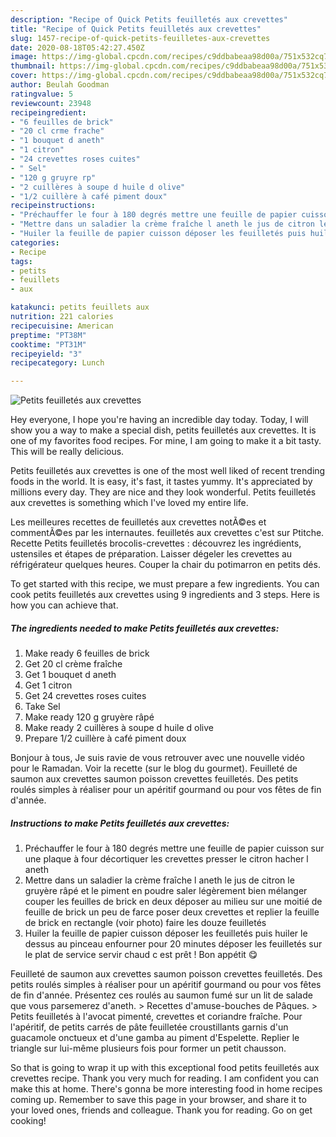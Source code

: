 ```yaml
---
description: "Recipe of Quick Petits feuilletés aux crevettes"
title: "Recipe of Quick Petits feuilletés aux crevettes"
slug: 1457-recipe-of-quick-petits-feuilletes-aux-crevettes
date: 2020-08-18T05:42:27.450Z
image: https://img-global.cpcdn.com/recipes/c9ddbabeaa98d00a/751x532cq70/petits-feuilletes-aux-crevettes-photo-principale-de-la-recette.jpg
thumbnail: https://img-global.cpcdn.com/recipes/c9ddbabeaa98d00a/751x532cq70/petits-feuilletes-aux-crevettes-photo-principale-de-la-recette.jpg
cover: https://img-global.cpcdn.com/recipes/c9ddbabeaa98d00a/751x532cq70/petits-feuilletes-aux-crevettes-photo-principale-de-la-recette.jpg
author: Beulah Goodman
ratingvalue: 5
reviewcount: 23948
recipeingredient:
- "6 feuilles de brick"
- "20 cl crme frache"
- "1 bouquet d aneth"
- "1 citron"
- "24 crevettes roses cuites"
- " Sel"
- "120 g gruyre rp"
- "2 cuillères à soupe d huile d olive"
- "1/2 cuillère à café piment doux"
recipeinstructions:
- "Préchauffer le four à 180 degrés mettre une feuille de papier cuisson sur une plaque à four décortiquer les crevettes presser le citron hacher l aneth"
- "Mettre dans un saladier la crème fraîche l aneth le jus de citron le gruyère râpé et le piment en poudre saler légèrement bien mélanger couper les feuilles de brick en deux déposer au milieu sur une moitié de feuille de brick un peu de farce poser deux crevettes et replier la feuille de brick en rectangle (voir photo) faire les douze feuilletés"
- "Huiler la feuille de papier cuisson déposer les feuilletés puis huiler le dessus au pinceau enfourner pour 20 minutes déposer les feuilletés sur le plat de service servir chaud c est prêt ! Bon appétit 😋"
categories:
- Recipe
tags:
- petits
- feuillets
- aux

katakunci: petits feuillets aux 
nutrition: 221 calories
recipecuisine: American
preptime: "PT38M"
cooktime: "PT31M"
recipeyield: "3"
recipecategory: Lunch

---
```



![Petits feuilletés aux crevettes](https://img-global.cpcdn.com/recipes/c9ddbabeaa98d00a/751x532cq70/petits-feuilletes-aux-crevettes-photo-principale-de-la-recette.jpg)

Hey everyone, I hope you're having an incredible day today. Today, I will show you a way to make a special dish, petits feuilletés aux crevettes. It is one of my favorites food recipes. For mine, I am going to make it a bit tasty. This will be really delicious.

Petits feuilletés aux crevettes is one of the most well liked of recent trending foods in the world. It is easy, it's fast, it tastes yummy. It's appreciated by millions every day. They are nice and they look wonderful. Petits feuilletés aux crevettes is something which I've loved my entire life.

Les meilleures recettes de feuilletés aux crevettes notÃ©es et commentÃ©es par les internautes. feuilletés aux crevettes c&#39;est sur Ptitche. Recette Petits feuilletés brocolis-crevettes : découvrez les ingrédients, ustensiles et étapes de préparation. Laisser dégeler les crevettes au réfrigérateur quelques heures. Couper la chair du potimarron en petits dés.


To get started with this recipe, we must prepare a few ingredients. You can cook petits feuilletés aux crevettes using 9 ingredients and 3 steps. Here is how you can achieve that.

<!--inarticleads1-->

##### The ingredients needed to make Petits feuilletés aux crevettes:

1. Make ready 6 feuilles de brick
1. Get 20 cl crème fraîche
1. Get 1 bouquet d aneth
1. Get 1 citron
1. Get 24 crevettes roses cuites
1. Take  Sel
1. Make ready 120 g gruyère râpé
1. Make ready 2 cuillères à soupe d huile d olive
1. Prepare 1/2 cuillère à café piment doux


Bonjour à tous, Je suis ravie de vous retrouver avec une nouvelle vidéo pour le Ramadan. Voir la recette (sur le blog du gourmet). Feuilleté de saumon aux crevettes saumon poisson crevettes feuilletés. Des petits roulés simples à réaliser pour un apéritif gourmand ou pour vos fêtes de fin d&#39;année. 

<!--inarticleads2-->

##### Instructions to make Petits feuilletés aux crevettes:

1. Préchauffer le four à 180 degrés mettre une feuille de papier cuisson sur une plaque à four décortiquer les crevettes presser le citron hacher l aneth
1. Mettre dans un saladier la crème fraîche l aneth le jus de citron le gruyère râpé et le piment en poudre saler légèrement bien mélanger couper les feuilles de brick en deux déposer au milieu sur une moitié de feuille de brick un peu de farce poser deux crevettes et replier la feuille de brick en rectangle (voir photo) faire les douze feuilletés
1. Huiler la feuille de papier cuisson déposer les feuilletés puis huiler le dessus au pinceau enfourner pour 20 minutes déposer les feuilletés sur le plat de service servir chaud c est prêt ! Bon appétit 😋


Feuilleté de saumon aux crevettes saumon poisson crevettes feuilletés. Des petits roulés simples à réaliser pour un apéritif gourmand ou pour vos fêtes de fin d&#39;année. Présentez ces roulés au saumon fumé sur un lit de salade que vous parsemerez d&#39;aneth. &gt; Recettes d&#39;amuse-bouches de Pâques. &gt; Petits feuilletés à l&#39;avocat pimenté, crevettes et coriandre fraîche. Pour l&#39;apéritif, de petits carrés de pâte feuilletée croustillants garnis d&#39;un guacamole onctueux et d&#39;une gamba au piment d&#39;Espelette. Replier le triangle sur lui-même plusieurs fois pour former un petit chausson. 

So that is going to wrap it up with this exceptional food petits feuilletés aux crevettes recipe. Thank you very much for reading. I am confident you can make this at home. There's gonna be more interesting food in home recipes coming up. Remember to save this page in your browser, and share it to your loved ones, friends and colleague. Thank you for reading. Go on get cooking!
